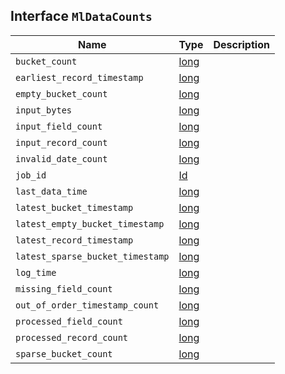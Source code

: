 ## Interface `MlDataCounts`

| Name | Type | Description |
| - | - | - |
| `bucket_count` | [long](./long.md) | &nbsp; |
| `earliest_record_timestamp` | [long](./long.md) | &nbsp; |
| `empty_bucket_count` | [long](./long.md) | &nbsp; |
| `input_bytes` | [long](./long.md) | &nbsp; |
| `input_field_count` | [long](./long.md) | &nbsp; |
| `input_record_count` | [long](./long.md) | &nbsp; |
| `invalid_date_count` | [long](./long.md) | &nbsp; |
| `job_id` | [Id](./Id.md) | &nbsp; |
| `last_data_time` | [long](./long.md) | &nbsp; |
| `latest_bucket_timestamp` | [long](./long.md) | &nbsp; |
| `latest_empty_bucket_timestamp` | [long](./long.md) | &nbsp; |
| `latest_record_timestamp` | [long](./long.md) | &nbsp; |
| `latest_sparse_bucket_timestamp` | [long](./long.md) | &nbsp; |
| `log_time` | [long](./long.md) | &nbsp; |
| `missing_field_count` | [long](./long.md) | &nbsp; |
| `out_of_order_timestamp_count` | [long](./long.md) | &nbsp; |
| `processed_field_count` | [long](./long.md) | &nbsp; |
| `processed_record_count` | [long](./long.md) | &nbsp; |
| `sparse_bucket_count` | [long](./long.md) | &nbsp; |
